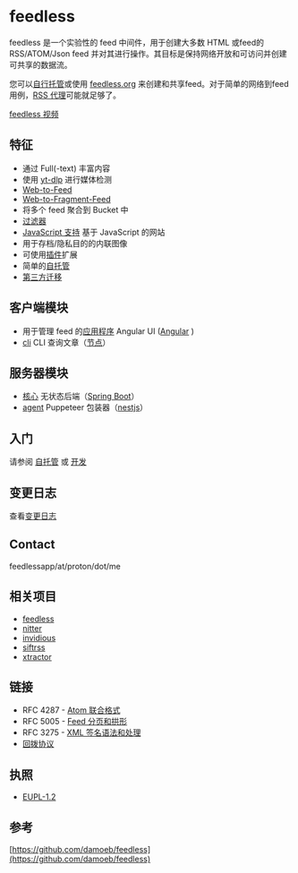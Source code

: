 # feedless 
feedless 是一个实验性的 feed 中间件，用于创建大多数 HTML 或feed的 RSS/ATOM/Json feed 并对其进行操作。其目标是保持网络开放和可访问并创建可共享的数据流。

您可以[自行托管](https://github.com/damoeb/feedless/blob/master/docs/self-hosting.md)或使用 [feedless.org](https://feedless.org/) 来创建和共享feed。对于简单的网络到feed用例，[RSS 代理](https://github.com/damoeb/rss-proxy)可能就足够了。

[feedless 视频](https://www.youtube.com/watch?v=PolMYwBVmzc)
## 特征
- 通过 Full(-text) 丰富内容
- 使用 [yt-dlp](https://github.com/yt-dlp) 进行媒体检测
- [Web-to-Feed](https://github.com/damoeb/feedless/blob/master/docs/web-to-feed.md)
- [Web-to-Fragment-Feed](https://github.com/damoeb/feedless/blob/master/docs/web-to-fragment-feed.md)
- 将多个 feed 聚合到 Bucket 中
- [过滤器](https://github.com/damoeb/feedless/blob/master/docs/filters.md)
- [JavaScript 支持](https://github.com/damoeb/feedless/blob/master/packages/agent/README.md) 基于 JavaScript 的网站
- 用于存档/隐私目的的内联图像
- 可使用[插件](https://github.com/damoeb/feedless/blob/master/docs/plugins.md)扩展
- 简单的[自托管](https://github.com/damoeb/feedless/blob/master/docs/self-hosting.md)
- [第三方迁移](https://github.com/damoeb/feedless/blob/master/docs/third-party-migration.md)

## 客户端模块
- 用于管理 feed 的[应用程序](https://github.com/damoeb/feedless/blob/master/packages/app-web/README.md) Angular UI ([Angular](https://github.com/damoeb/feedless/blob/master/angular.io) )
- [cli](https://github.com/damoeb/feedless/blob/master/packages/app-cli/README.md) CLI 查询文章（[节点](https://nodejs.org/)）

## 服务器模块
- [核心](https://github.com/damoeb/feedless/blob/master/packages/server-core/README.md) 无状态后端（[Spring Boot](https://spring.io/projects/spring-boot/)）
- [agent](https://github.com/damoeb/feedless/blob/master/packages/agent/README.md) Puppeteer 包装器（[nestjs](https://nestjs.com/)）

## 入门
请参阅 [自托管](https://github.com/damoeb/feedless/blob/master/docs/self-hosting.md) 或 [开发](https://github.com/damoeb/feedless/blob/master/docs/development.md)
## 变更日志
查看[变更日志](https://github.com/damoeb/feedless/blob/master/changelog.md)
## Contact
feedlessapp/at/proton/dot/me
## 相关项目
- [feedless](https://www.feedirss.com/)
- [nitter](https://github.com/zedeus/nitter)
- [invidious](https://github.com/iv-org/invidious)
- [siftrss](https://siftrss.com/)
- [xtractor](https://github.com/mohaps/xtractor)

## 链接
- RFC 4287 - [Atom 联合格式](https://github.com/damoeb/feedless/blob/master/docs/rfcs/RFC%204287%20The%20Atom%20Syndication%20Format.html)
- RFC 5005 - [Feed 分页和拱形](https://github.com/damoeb/feedless/blob/master/docs/rfcs/RFC%205005%20Feed%20Paging%20and%20Archiving.html)
- RFC 3275 - [XML 签名语法和处理](https://github.com/damoeb/feedless/blob/master/docs/rfcs/RFC%203275_%20(Extensible%20Markup%20Language)%20XML-Signature%20Syntax%20and%20Processing.html)
- [回拨协议](https://github.com/damoeb/feedless/blob/master/docs/rfcs/Pingback%201.0.html)

## 执照
- [EUPL-1.2](https://opensource.org/licenses/EUPL-1.2)

## 参考
[https://github.com/damoeb/feedless](https://github.com/damoeb/feedless)